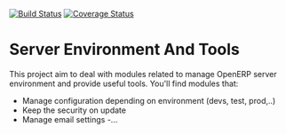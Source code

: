 [![Build Status](https://travis-ci.org/OCA/server-tools.svg?branch=7.0)](https://travis-ci.org/OCA/server-tools)
[![Coverage Status](https://coveralls.io/repos/OCA/server-tools/badge.png?branch=7.0)](https://coveralls.io/r/OCA/server-tools?branch=7.0)

Server Environment And Tools
============================

This project aim to deal with modules related to manage OpenERP server environment and provide useful tools. You'll find modules that:

 - Manage configuration depending on environment (devs, test, prod,..)
 - Keep the security on update
 - Manage email settings
 -...
